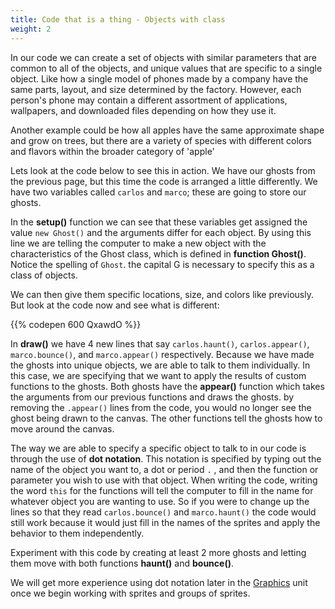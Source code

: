 ```yaml
---
title: Code that is a thing - Objects with class
weight: 2
---
```


In our code we can create a set of objects with similar parameters that are common to all of the objects, and unique values that are specific to a single object. Like how a single model of phones made by a company have the same parts, layout, and size determined by the factory. However, each person's phone may contain a different assortment of applications, wallpapers, and downloaded files depending on how they use it. 

Another example could be how all apples have the same approximate shape and grow on trees, but there are a variety of species with different colors and flavors within the broader category of 'apple'

Lets look at the code below to see this in action. We have our ghosts from the previous page, but this time the code is arranged a little differently. We have two variables called `carlos` and `marco`; these are going to store our ghosts. 

In the **setup()** function we can see that these variables get assigned the value `new Ghost()` and the arguments differ for each object. By using this line we are telling the computer to make a new object with the characteristics of the Ghost class, which is defined in **function Ghost()**. Notice the spelling of `Ghost`. the capital G is necessary to specify this as a class of objects.

We can then give them specific locations, size, and colors like previously. But look at the code now and see what is different:

{{% codepen 600 QxawdO %}}

In **draw()** we have 4 new lines that say `carlos.haunt()`, `carlos.appear()`, `marco.bounce()`, and `marco.appear()` respectively. Because we have made the ghosts into unique objects, we are able to talk to them individually. In this case, we are specifying that we want to apply the results of custom functions to the ghosts. Both ghosts have the **appear()** function which takes the arguments from our previous functions and draws the ghosts. by removing the `.appear()` lines from the code, you would no longer see the ghost being drawn to the canvas. The other functions tell the ghosts how to move around the canvas. 

The way we are able to specify a specific object to talk to in our code is through the use of **dot notation**. This notation is specified by typing out the name of the object you want to, a dot or period `.` , and then the function or parameter you wish to use with that object. When writing the code, writing the word `this` for the functions will tell the computer to fill in the name for whatever object you are wanting to use. So if you were to change up the lines so that they read `carlos.bounce()` and `marco.haunt()` the code would still work because it would just fill in the names of the sprites and apply the behavior to them independently. 

Experiment with this code by creating at least 2 more ghosts and letting them move with both functions **haunt()** and **bounce()**.

We will get more experience using dot notation later in the [Graphics](https://pdm.lsupathways.org/2_graphics/) unit once we begin working with sprites and groups of sprites.

